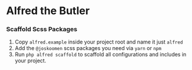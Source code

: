 # Alfred the Butler

### Scaffold Scss Packages

1. Copy `alfred.example` inside your project root and name it just `alfred`
2. Add the `@joskoomen` scss packages you need via `yarn` or `npm`
3. Run `php alfred scaffold` to scaffold all configurations and includes in your project. 
